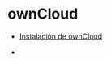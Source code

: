 # ownCloud

- [Instalación de ownCloud](https://github.com/Mario-Alcaraz/Own-Cloud/blob/ccb3d428519be6116b05e58298a1c103da78ab4c/Instalaci%C3%B3n%20de%20ownCloud.md)

- 
